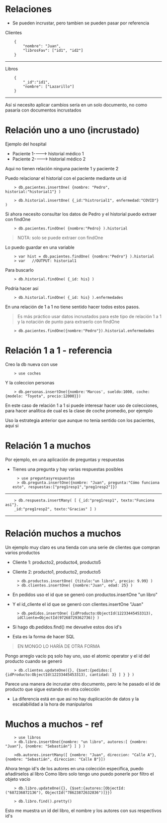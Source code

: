 # Relaciones 
- Se pueden incrustar, pero tambien se pueden pasar por referencia

Clientes

        { 
            "nombre": "Juan",
            "librosFav": ["id1", "id2"]
        }
----------
Libros

        {
            "_id":"id1",
            "nombre": ["Lazarillo"]
        }

---
Así si necesito aplicar cambios sería en un solo documento, no como pasaría con documentos incrustados

# Relación uno a uno (incrustado)

Ejemplo del hospital 

- Paciente 1----> historial médico 1
- Paciente 2----> historial médico 2

Aqui no tienen relación ninguna paciente 1 y paciente 2

Puedo relacionar el historial con el paciente mediante un id

        > db.pacientes.insertOne( {nombre: "Pedro", historial:"historial1"} )

        > db.historial.insertOne( {_id:"histrorial1", enfermedad:"COVID"} )

Si ahora necesito consultar los datos de Pedro y el historial puedo extraer con findOne

        > db.pacientes.findOne( {nombre:"Pedro} ).historial

>NOTA: solo se puede extraer con findOne

Lo puedo guardar en una variable

        > var hist = db.pacientes.findOne( {nombre:"Pedro"} ).historial
        > var   //OUTPUT: historial1

Para buscarlo

        > db.historial.findOne( {_id: his} )

Podría hacer así 

        > db.historial.findOne( {_id: his} ).enfermedades

En una relación de 1 a 1 no tiene sentido hacer todos estos pasos.
> Es más práctico usar datos incrustados para este tipo de relación 1 a 1 y la notación de punto para extraerlo con findOne

        > db.pacientes.findOne({nombre:"Pedro"}).historial.enfermedades

# Relación 1 a 1 - referencia

Creo la db nueva con use

        > use coches

Y la coleccion personas

        > db.personas.insertOne({nombre:'Marcos', sueldo:1000, coche:{modelo: "Toyota", precio:12000}})

En este caso de relación 1 a 1 si puede interesar hacer uso de colecciones,
para hacer analítica  de cual es la clase de coche promedio, por ejemplo

Uso la estrategia anterior que aunque no tenia sentido con los pacientes, aquí si

# Relación 1 a muchos

Por ejemplo, en una aplicación de preguntas y respuestas 
- Tienes una pregunta y hay varias respuestas posibles

        > use preguntasyrespuestas
        > db.pregunta.insertOne({nombre: "Juan", pregunta:"Cómo funciona esto", respuestas:["preg1resp1","preg1resp2"]})

-------

        > db.respuesta.insertMany( [ {_id:"preg1resp1", texto:"Funciona así"}.
        _id:"preg1resp2", texto:"Gracias" ] )

----

# Relación muchos a muchos

Un ejemplo muy claro es una tienda con una serie de clientes que compran varios productos

- Cliente 1: producto2, producto4, producto5
- Cliente 2: producto1, producto2, producto5

        > db.productos.insertOne( {titulo:"un libro", precio: 9.99} )
        > db.clientes.insertOne( {nombre:"Juan", edad: 25} )
        
- En pedidos uso el id que se generó con  productos.insertOne "un libro"
- Y el id_cliente el id que se generó con clientes.insertOne "Juan"
        
        > db.pedidos.insertOne( {idProducto:ObjectId(12233445453313),
        idCliente=ObjectId(97268729362736)} )

- Si hago db.pedidos.find() me devuelve estos dos id's
- Esta es la forma de hacer SQL

> EN MONGO LO HARÍA DE OTRA FORMA

Pongo arreglo vacío pq solo hay uno, uso el atomic operator y el id del producto cuando se generó

        > db.clientes.updateOne({}, {$set:{pedidos:[ {idProducto:ObjectId(12233445453313), cantidad: 3} ] } } )

Parece una manera de incrustar otro documento, pero le he pasado el id de producto que sigue estando en otra colección

- La diferencia está en que así no hay duplicación de datos y la escalabilidad a la hora de manipularlos

# Muchos a muchos - ref

        > use libros
        > db.libro.insertOne({nombre: "un libro", autores:[ {nombre: "Juan"}, {nombre: "Sebastián"} ] } )
        
        >db.autores.insertMany([ {nombre: "Juan", direccion: "Calle A"}, {nombre: "Sebastián", direccion: "Calle B"}])

Ahora tengo id's de los autores en una colección específica, puedo añadírselos al libro
Como libro solo tengo uno puedo ponerle por filtro el objeto vacío

        > db.libro.updateOne({}, {$set:{autores:[ObjectId:("687236872136"), ObjectId("78623872632836")]}})

        > db.libro.find().pretty()

Esto me muestra un id del libro, el nombre y los autores con sus respectivos id's